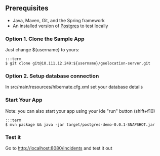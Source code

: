 ## Prerequisites

* Java, Maven, Git, and the Spring framework
* An installed version of [Postgres](http://www.postgresql.org/) to test locally

### Option 1. Clone the Sample App

Just change ${username} to yours:

    :::term
    $ git clone git@10.111.12.249:${username}/geolocation-server.git

### Option 2. Setup database connection

In src/main/resources/hibernate.cfg.xml set your database details 

### Start Your App

<div class="callout" markdown="1">
Note: you can also start your app using your ide "run" button (shift+f10)
</div>

    :::term
    $ mvn package && java -jar target/postgres-demo-0.0.1-SNAPSHOT.jar

### Test it

Go to <http://localhost:8080/incidents> and test it out